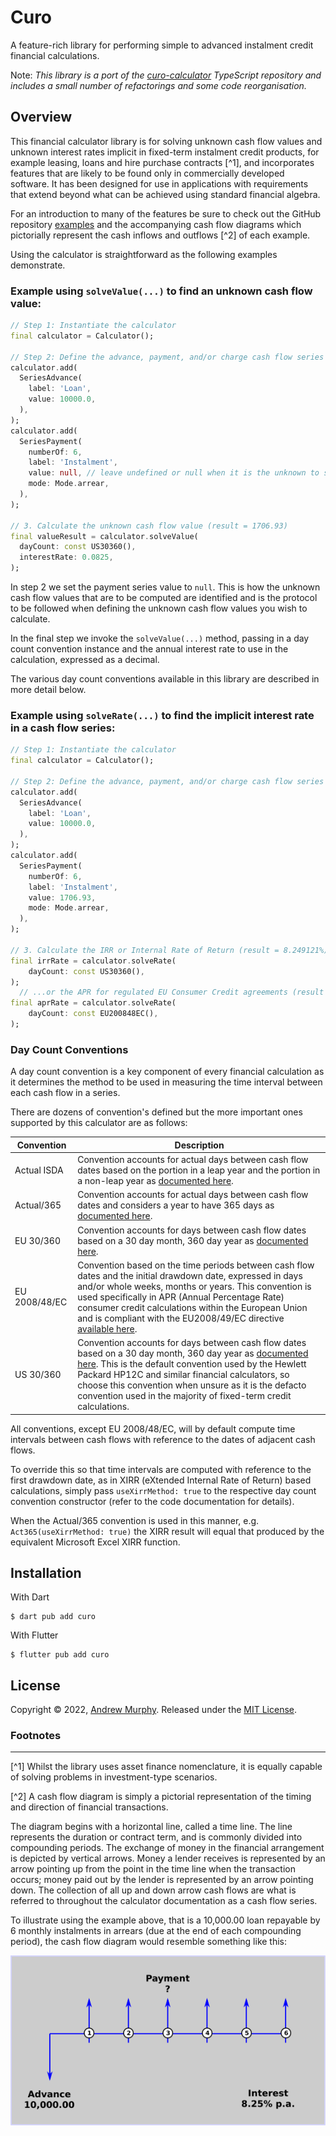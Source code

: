 # Curo

A feature-rich library for performing simple to advanced instalment credit financial calculations.

Note: <i>This library is a port of the [curo-calculator](https://github.com/andrewmurphy353/curo-calculator) TypeScript repository and includes a small number of refactorings and some code reorganisation.</i>

## Overview

This financial calculator library is for solving unknown cash flow values and unknown interest rates implicit in fixed-term instalment credit products, for example leasing, loans and hire purchase contracts [^1], and incorporates features that are likely to be found only in commercially developed software. It has been designed for use in applications with requirements that extend beyond what can be achieved using standard financial algebra.

For an introduction to many of the features be sure to check out the GitHub repository [examples](https://github.com/andrewmurphy353/curo/tree/main/example) and the accompanying cash flow diagrams which pictorially represent the cash inflows and outflows [^2] of each example.

Using the calculator is straightforward as the following examples demonstrate. 

### Example using `solveValue(...)` to find an unknown cash flow value:

```dart
// Step 1: Instantiate the calculator
final calculator = Calculator();

// Step 2: Define the advance, payment, and/or charge cash flow series
calculator.add(
  SeriesAdvance(
    label: 'Loan',
    value: 10000.0,
  ),
);
calculator.add(
  SeriesPayment(
    numberOf: 6,
    label: 'Instalment',
    value: null, // leave undefined or null when it is the unknown to solve
    mode: Mode.arrear,
  ),
);

// 3. Calculate the unknown cash flow value (result = 1706.93)
final valueResult = calculator.solveValue(
  dayCount: const US30360(),
  interestRate: 0.0825,
);
```
In step 2 we set the payment series value to `null`. This is how the unknown cash flow values that are to be computed are identified and is the protocol to be followed when defining the unknown cash flow values you wish to calculate.

In the final step we invoke the `solveValue(...)` method, passing in a day count convention instance and the annual interest rate to use in the calculation, expressed as a decimal. 

The various day count conventions available in this library are described in more detail below.

### Example using `solveRate(...)` to find the implicit interest rate in a cash flow series:

```dart
// Step 1: Instantiate the calculator
final calculator = Calculator();

// Step 2: Define the advance, payment, and/or charge cash flow series
calculator.add(
  SeriesAdvance(
    label: 'Loan',
    value: 10000.0,
  ),
);
calculator.add(
  SeriesPayment(
    numberOf: 6,
    label: 'Instalment',
    value: 1706.93,
    mode: Mode.arrear,
  ),
);

// 3. Calculate the IRR or Internal Rate of Return (result = 8.249121%)
final irrRate = calculator.solveRate(
    dayCount: const US30360(),
);
  // ...or the APR for regulated EU Consumer Credit agreements (result = 8.583131%)
final aprRate = calculator.solveRate(
    dayCount: const EU200848EC(),
);
```

### Day Count Conventions

A day count convention is a key component of every financial calculation as it determines the method to be used in measuring the time interval between each cash flow in a series.

There are dozens of convention's defined but the more important ones supported by this calculator are as follows:

Convention | Description
-----------| -------------
Actual ISDA | Convention accounts for actual days between cash flow dates based on the portion in a leap year and the portion in a non-leap year as [documented here](https://en.wikipedia.org/wiki/Day_count_convention#Actual/Actual_ISDA).
Actual/365 | Convention accounts for actual days between cash flow dates and considers a year to have 365 days as [documented here](https://en.wikipedia.org/wiki/Day_count_convention#Actual/365_Fixed).
EU 30/360 | Convention accounts for days between cash flow dates based on a 30 day month, 360 day year as [documented here](https://en.wikipedia.org/wiki/Day_count_convention#30E/360). 
EU 2008/48/EC | Convention based on the time periods between cash flow dates and the initial drawdown date, expressed in days and/or whole weeks, months or years. This convention is used specifically in APR (Annual Percentage Rate) consumer credit calculations within the European Union and is compliant with the EU2008/49/EC directive [available here](https://publications.europa.eu/en/publication-detail/-/publication/e4945793-f1f9-4527-8a2e-9060378fc302/language-en#).
US 30/360 | Convention accounts for days between cash flow dates based on a 30 day month, 360 day year as  [documented here](https://en.wikipedia.org/wiki/Day_count_convention#30/360_US). This is the default convention used by the Hewlett Packard HP12C and similar financial calculators, so choose this convention when unsure as it is the defacto convention used in the majority of fixed-term credit calculations.

All conventions, except EU 2008/48/EC, will by default compute time intervals between cash flows with reference to the dates of adjacent cash flows.

To override this so that time intervals are computed with reference to the first drawdown date, as in XIRR (eXtended Internal Rate of Return) based calculations, simply pass `useXirrMethod: true` to the respective day count convention constructor (refer to the code documentation for details). 

When the Actual/365 convention is used in this manner, e.g. `Act365(useXirrMethod: true)` the XIRR result will equal that produced by the equivalent Microsoft Excel XIRR function.

## Installation

With Dart
```shell
$ dart pub add curo
```
With Flutter
```shell
$ flutter pub add curo
```

## License

Copyright © 2022, [Andrew Murphy](https://github.com/andrewmurphy353).
Released under the [MIT License](LICENSE).

### Footnotes
---

[^1] Whilst the library uses asset finance nomenclature, it is equally capable of solving problems in investment-type scenarios.

[^2] A cash flow diagram is simply a pictorial representation of the timing and direction of financial transactions.

The diagram begins with a horizontal line, called a time line. The line represents the duration or contract term, and is commonly divided into compounding periods. The exchange of money in the financial arrangement is depicted by vertical arrows. Money a lender receives is represented by an arrow pointing up from the point in the time line when the transaction occurs; money paid out by the lender is represented by an arrow pointing down. The collection of all up and down arrow cash flows are what is referred to throughout the calculator documentation as a cash flow series.

To illustrate using the example above, that is a 10,000.00 loan repayable by 6 monthly instalments in arrears (due at the end of each compounding period), the cash flow diagram would resemble something like this:

![image](assets/images/cash_flow_diagram_01.png)
